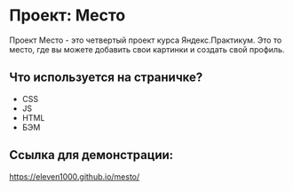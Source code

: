 # Проект: Место

Проект Место - это четвертый проект курса Яндекс.Практикум. 
Это то место, где вы можете добавить свои картинки и создать свой профиль.


## Что используется на страничке?
* CSS
* JS
* HTML
* БЭМ

## Ссылка для демонстрации: 
https://eleven1000.github.io/mesto/
